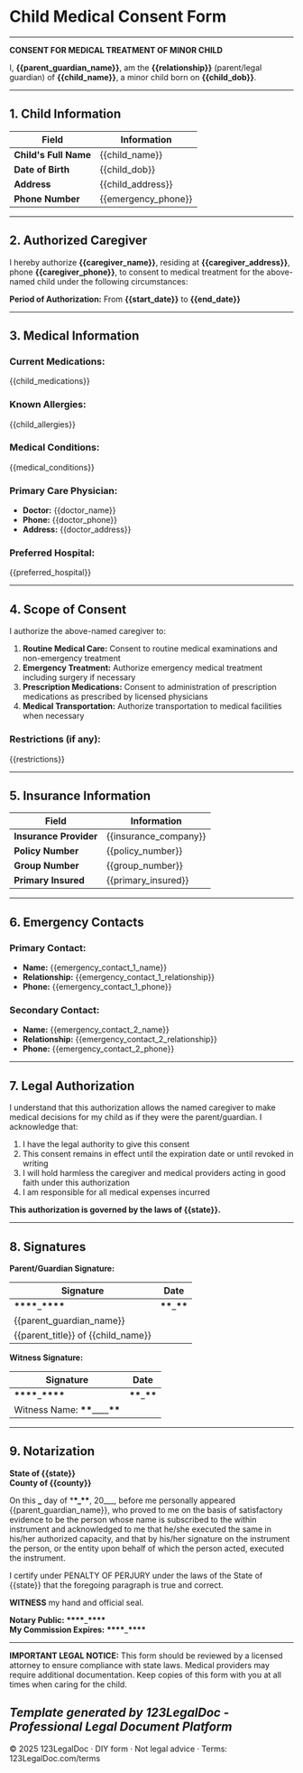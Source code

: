 # Child Medical Consent Form

---

**CONSENT FOR MEDICAL TREATMENT OF MINOR CHILD**

I, **{{parent_guardian_name}}**, am the **{{relationship}}** (parent/legal guardian) of **{{child_name}}**, a minor child born on **{{child_dob}}**.

---

## 1. Child Information

| Field                 | Information         |
| --------------------- | ------------------- |
| **Child's Full Name** | {{child_name}}      |
| **Date of Birth**     | {{child_dob}}       |
| **Address**           | {{child_address}}   |
| **Phone Number**      | {{emergency_phone}} |

---

## 2. Authorized Caregiver

I hereby authorize **{{caregiver_name}}**, residing at **{{caregiver_address}}**, phone **{{caregiver_phone}}**, to consent to medical treatment for the above-named child under the following circumstances:

**Period of Authorization:** From **{{start_date}}** to **{{end_date}}**

---

## 3. Medical Information

### Current Medications:

{{child_medications}}

### Known Allergies:

{{child_allergies}}

### Medical Conditions:

{{medical_conditions}}

### Primary Care Physician:

- **Doctor:** {{doctor_name}}
- **Phone:** {{doctor_phone}}
- **Address:** {{doctor_address}}

### Preferred Hospital:

{{preferred_hospital}}

---

## 4. Scope of Consent

I authorize the above-named caregiver to:

1. **Routine Medical Care:** Consent to routine medical examinations and non-emergency treatment
2. **Emergency Treatment:** Authorize emergency medical treatment including surgery if necessary
3. **Prescription Medications:** Consent to administration of prescription medications as prescribed by licensed physicians
4. **Medical Transportation:** Authorize transportation to medical facilities when necessary

### Restrictions (if any):

{{restrictions}}

---

## 5. Insurance Information

| Field                  | Information           |
| ---------------------- | --------------------- |
| **Insurance Provider** | {{insurance_company}} |
| **Policy Number**      | {{policy_number}}     |
| **Group Number**       | {{group_number}}      |
| **Primary Insured**    | {{primary_insured}}   |

---

## 6. Emergency Contacts

### Primary Contact:

- **Name:** {{emergency_contact_1_name}}
- **Relationship:** {{emergency_contact_1_relationship}}
- **Phone:** {{emergency_contact_1_phone}}

### Secondary Contact:

- **Name:** {{emergency_contact_2_name}}
- **Relationship:** {{emergency_contact_2_relationship}}
- **Phone:** {{emergency_contact_2_phone}}

---

## 7. Legal Authorization

I understand that this authorization allows the named caregiver to make medical decisions for my child as if they were the parent/guardian. I acknowledge that:

1. I have the legal authority to give this consent
2. This consent remains in effect until the expiration date or until revoked in writing
3. I will hold harmless the caregiver and medical providers acting in good faith under this authorization
4. I am responsible for all medical expenses incurred

**This authorization is governed by the laws of {{state}}.**

---

## 8. Signatures

**Parent/Guardian Signature:**

| Signature                                  | Date               |
| ------------------------------------------ | ------------------ |
| ******\*\*\*\*******\_******\*\*\*\******* | **\*\***\_**\*\*** |
| {{parent_guardian_name}}                   |                    |
| {{parent_title}} of {{child_name}}         |                    |

**Witness Signature:**

| Signature                                      | Date               |
| ---------------------------------------------- | ------------------ |
| ******\*\*\*\*******\_******\*\*\*\*******     | **\*\***\_**\*\*** |
| Witness Name: ****\*\*****\_\_\_\_****\*\***** |                    |

---

## 9. Notarization

**State of {{state}}**  
**County of {{county}}**

On this **\_** day of \***\*\_\*\***, 20\_\_\_, before me personally appeared {{parent_guardian_name}}, who proved to me on the basis of satisfactory evidence to be the person whose name is subscribed to the within instrument and acknowledged to me that he/she executed the same in his/her authorized capacity, and that by his/her signature on the instrument the person, or the entity upon behalf of which the person acted, executed the instrument.

I certify under PENALTY OF PERJURY under the laws of the State of {{state}} that the foregoing paragraph is true and correct.

**WITNESS** my hand and official seal.

**Notary Public:** ******\*\*\*\*******\_******\*\*\*\*******  
**My Commission Expires:** ****\*\*\*\*****\_****\*\*\*\*****

---

**IMPORTANT LEGAL NOTICE:** This form should be reviewed by a licensed attorney to ensure compliance with state laws. Medical providers may require additional documentation. Keep copies of this form with you at all times when caring for the child.

## _Template generated by 123LegalDoc - Professional Legal Document Platform_

© 2025 123LegalDoc · DIY form · Not legal advice · Terms: 123LegalDoc.com/terms
